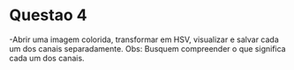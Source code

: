 # Questao 4

-Abrir uma imagem colorida, transformar em HSV, visualizar e salvar cada um dos canais separadamente. Obs: Busquem compreender o que significa cada um dos canais.